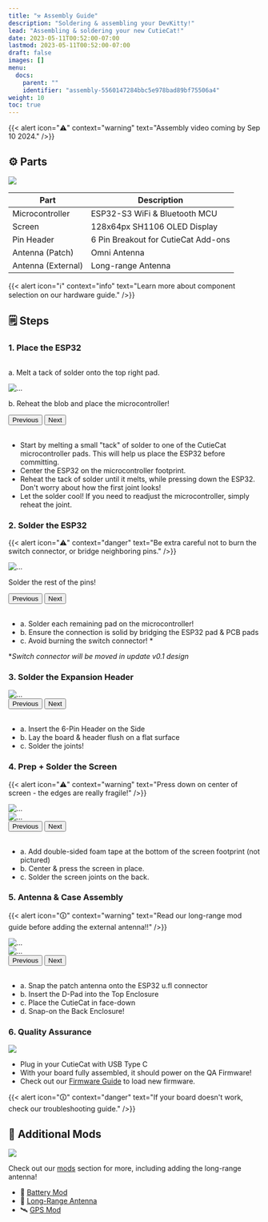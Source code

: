 ```yaml
---
title: "⚒️ Assembly Guide"
description: "Soldering & assembling your DevKitty!"
lead: "Assembling & soldering your new CutieCat!"
date: 2023-05-11T00:52:00-07:00
lastmod: 2023-05-11T00:52:00-07:00
draft: false
images: []
menu:
  docs:
    parent: ""
    identifier: "assembly-5560147284bbc5e978bad89bf75506a4"
weight: 10
toc: true
---
```

{{< alert icon="⚠️" context="warning" text="Assembly video coming by Sep 10 2024." />}}

<!-- #update# -->

## ⚙ Parts
![](/images/CutieCat/v0_CutieCat-Parts.png)

<!-- ![](/images/CutieCat/v0_CutieCat-Package.png) -->

| Part | Description |
|---|---|
|Microcontroller|ESP32-S3 WiFi & Bluetooth MCU|
|Screen|128x64px SH1106 OLED Display|
|Pin Header|6 Pin Breakout for CutieCat Add-ons|
|Antenna (Patch)|Omni Antenna|
|Antenna (External)|Long-range Antenna|

{{< alert icon="ℹ️" context="info" text="Learn more about component selection on our hardware guide." />}}

<!-- ## ℹ️ Soldering Quick Tips
For more tips, check out our soldering guide. -->

## 🗒 Steps

### 1. Place the ESP32
<div id="Step-1" class="carousel slide" data-bs-ride="carousel">
  <div class="carousel-inner">
    <div class="carousel-item active">
      <img src="/images/CutieCat/Soldering-Guide/Step-1.1.png" class="d-block w-100" alt="">
      <div class="carousel-caption d-none d-md-block">
          <p>a. Melt a tack of solder onto the top right pad.</p>
      </div>
    </div>
    <div class="carousel-item active">
      <img src="/images/CutieCat/Soldering-Guide/Step-1.2.png" class="d-block w-100" alt="...">
      <div class="carousel-caption d-none d-md-block">
          <p>b. Reheat the blob and place the microcontroller!</p>
      </div>
    </div>
  </div>
  <button class="carousel-control-prev" type="button" data-bs-target="#Step-1" data-bs-slide="prev">
    <span class="carousel-control-prev-icon" aria-hidden="true"></span>
    <span class="visually-hidden">Previous</span>
  </button>
  <button class="carousel-control-next" type="button" data-bs-target="#Step-1" data-bs-slide="next">
    <span class="carousel-control-next-icon" aria-hidden="true"></span>
    <span class="visually-hidden">Next</span>
  </button>
</div>
</br>

- Start by melting a small "tack" of solder to one of the CutieCat microcontroller pads.  This will help us place the ESP32 before committing.
- Center the ESP32 on the microcontroller footprint.  
- Reheat the tack of solder until it melts, while pressing down the ESP32.  Don't worry about how the first joint looks!
- Let the solder cool!  If you need to readjust the microcontroller, simply reheat the joint.

### 2. Solder the ESP32
{{< alert icon="⚠️" context="danger" text="Be extra careful not to burn the switch connector, or bridge neighboring pins." />}}
<div id="Step-2" class="carousel slide" data-bs-ride="carousel">
  <div class="carousel-inner">
    <div class="carousel-item active">
      <img src="/images/CutieCat/Soldering-Guide/Step-2.1.png" class="d-block w-100" alt="">
      <!-- <div class="carousel-caption d-none d-md-block">
          <p>a</p>
      </div> -->
    </div>
    <div class="carousel-item active">
      <img src="/images/CutieCat/Soldering-Guide/Step-2.2.png" class="d-block w-100" alt="...">
      <div class="carousel-caption d-none d-md-block">
          <p>Solder the rest of the pins!</p>
      </div>
    </div>
  </div>
  <button class="carousel-control-prev" type="button" data-bs-target="#Step-2" data-bs-slide="prev">
    <span class="carousel-control-prev-icon" aria-hidden="true"></span>
    <span class="visually-hidden">Previous</span>
  </button>
  <button class="carousel-control-next" type="button" data-bs-target="#Step-2" data-bs-slide="next">
    <span class="carousel-control-next-icon" aria-hidden="true"></span>
    <span class="visually-hidden">Next</span>
  </button>
</div>
</br>

- a. Solder each remaining pad on the microcontroller!
- b. Ensure the connection is solid by bridging the ESP32 pad & PCB pads
- c. Avoid burning the switch connector! *

**Switch connector will be moved in update v0.1 design*

### 3. Solder the Expansion Header
<div id="Step-3" class="carousel slide" data-bs-ride="carousel">
  <div class="carousel-inner">
    <div class="carousel-item active">
      <img src="/images/CutieCat/Soldering-Guide/Step-3.1.png" class="d-block w-100" alt="">
    </div>
    <div class="carousel-item active">
      <img src="/images/CutieCat/Soldering-Guide/Step-3.2.png" class="d-block w-100" alt="...">
    </div>
  </div>
  <button class="carousel-control-prev" type="button" data-bs-target="#Step-3" data-bs-slide="prev">
    <span class="carousel-control-prev-icon" aria-hidden="true"></span>
    <span class="visually-hidden">Previous</span>
  </button>
  <button class="carousel-control-next" type="button" data-bs-target="#Step-3" data-bs-slide="next">
    <span class="carousel-control-next-icon" aria-hidden="true"></span>
    <span class="visually-hidden">Next</span>
  </button>
</div>
</br>

- a. Insert the 6-Pin Header on the Side
- b. Lay the board & header flush on a flat surface
- c. Solder the joints!


### 4. Prep + Solder the Screen
{{< alert icon="⚠️" context="warning" text="Press down on center of screen - the edges are really fragile!" />}}
<div id="Step-4" class="carousel slide" data-bs-ride="carousel">
  <div class="carousel-inner">
    <div class="carousel-item active">
      <img src="/images/CutieCat/Soldering-Guide/Step-4.1.png" class="d-block w-100" alt="">
    </div>
    <div class="carousel-item active">
      <img src="/images/CutieCat/Soldering-Guide/Step-4.2.png" class="d-block w-100" alt="...">
    </div>
    <div class="carousel-item active">
      <img src="/images/CutieCat/Soldering-Guide/Step-4.3.png" class="d-block w-100" alt="...">
    </div>
  </div>
  <button class="carousel-control-prev" type="button" data-bs-target="#Step-4" data-bs-slide="prev">
    <span class="carousel-control-prev-icon" aria-hidden="true"></span>
    <span class="visually-hidden">Previous</span>
  </button>
  <button class="carousel-control-next" type="button" data-bs-target="#Step-4" data-bs-slide="next">
    <span class="carousel-control-next-icon" aria-hidden="true"></span>
    <span class="visually-hidden">Next</span>
  </button>
</div>
</br>

- a. Add double-sided foam tape at the bottom of the screen footprint (not pictured)
- b. Center & press the screen in place.
- c. Solder the screen joints on the back.
<!-- note: correct screen askew -->

### 5. Antenna & Case Assembly
{{< alert icon="🛈" context="warning" text="Read our long-range mod guide before adding the external antenna!!" />}}
<div id="Step-5" class="carousel slide" data-bs-ride="carousel">
  <div class="carousel-inner">
    <div class="carousel-item active">
      <img src="/images/CutieCat/Soldering-Guide/Step-5.1.png" class="d-block w-100" alt="">
    </div>
    <div class="carousel-item active">
      <img src="/images/CutieCat/Soldering-Guide/Step-5.2.png" class="d-block w-100" alt="...">
    </div>
    <div class="carousel-item active">
      <img src="/images/CutieCat/Soldering-Guide/Step-5.3.png" class="d-block w-100" alt="...">
    </div>
  </div>
  <button class="carousel-control-prev" type="button" data-bs-target="#Step-5" data-bs-slide="prev">
    <span class="carousel-control-prev-icon" aria-hidden="true"></span>
    <span class="visually-hidden">Previous</span>
  </button>
  <button class="carousel-control-next" type="button" data-bs-target="#Step-5" data-bs-slide="next">
    <span class="carousel-control-next-icon" aria-hidden="true"></span>
    <span class="visually-hidden">Next</span>
  </button>
</div>
</br>
 
- a. Snap the patch antenna onto the ESP32 u.fl connector
- b. Insert the D-Pad into the Top Enclosure
- c. Place the CutieCat in face-down
- d. Snap-on the Back Enclosure!

### 6. Quality Assurance
![](/images/update.JPG)

- Plug in your CutieCat with USB Type C
- With your board fully assembled, it should power on the QA Firmware!
- Check out our [Firmware Guide]() to load new firmware.

{{< alert icon="🛈" context="danger" text="If your board doesn't work, check our troubleshooting guide." />}}

## 🔧 Additional Mods
![](/images/update.JPG)

Check out our [mods]() section for more, including adding the long-range antenna!

<!-- #update# -->
- 🔋 [Battery Mod]()
- 📡 [Long-Range Antenna]()
- 🛰 [GPS Mod]()
